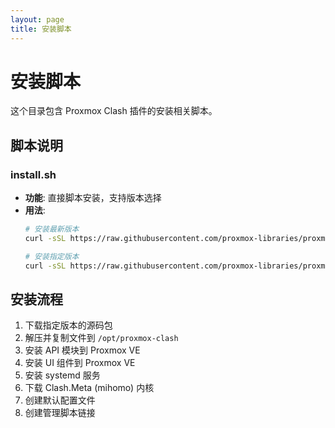 ```yaml
---
layout: page
title: 安装脚本
---
```


# 安装脚本

这个目录包含 Proxmox Clash 插件的安装相关脚本。

## 脚本说明

### install.sh
- **功能**: 直接脚本安装，支持版本选择
- **用法**: 
  ```bash
  # 安装最新版本
  curl -sSL https://raw.githubusercontent.com/proxmox-libraries/proxmox-clash-plugin/main/scripts/install/install.sh | sudo bash
  
  # 安装指定版本
  curl -sSL https://raw.githubusercontent.com/proxmox-libraries/proxmox-clash-plugin/main/scripts/install/install.sh | sudo bash -s -- v1.1.0
  ```

## 安装流程

1. 下载指定版本的源码包
2. 解压并复制文件到 `/opt/proxmox-clash`
3. 安装 API 模块到 Proxmox VE
4. 安装 UI 组件到 Proxmox VE
5. 安装 systemd 服务
6. 下载 Clash.Meta (mihomo) 内核
7. 创建默认配置文件
8. 创建管理脚本链接
